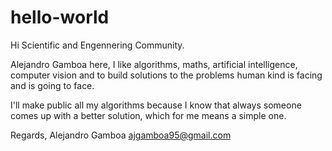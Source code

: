 # hello-world

Hi Scientific and Engennering Community.

Alejandro Gamboa here, I like algorithms, maths, artificial intelligence, computer vision and to build solutions
to the problems human kind is facing and is going to face.

I'll make public all my algorithms because I know that always someone comes up with a better solution, which for me
means a simple one.

Regards,
Alejandro Gamboa
ajgamboa95@gmail.com
